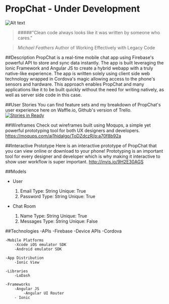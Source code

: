 # PropChat - Under Development

![Alt text](https://lh3.ggpht.com/3I3zGI2LEZhU3fkxK7bPg9dv94Ah0cnqpsM2fDxfqIF0Xkv0n_IPFkum2eJlwciLZLSQ=h310-rw "Optional title")

> #####"Clean code always looks like it was written by someone who cares."

> *Michael Feathers* Author of Working Effectively with Legacy Code

##Description
PropChat is a real-time mobile chat app using Firebase's powerful API to store and sync data instantly. The app is built leveraging the Ionic Framework and Angular JS to create a hybrid webapp with a truly native-like experience. The app is written solely using client side web technology wrapped in Cordova's magic allowing access to the phone's sensors and hardware. This approach enables PropChat and many applications like it to be built quickly without the need for writing natively, as well as server side code in this case.

##User Stories
You can find feature sets and my breakdown of PropChat's user experience here on Waffle.io, Github's version of Trello. [![Stories in Ready](https://badge.waffle.io/alexhidalgo/PropChat.png?label=ready&title=Ready)](https://waffle.io/alexhidalgo/PropChat)

##Wireframes
Check out wireframes built using Moqups, a simple yet powerful prototyping tool for both UX designers and developers. https://moqups.com/aj1hidalgo/ToDZdczR/p:a70f8b92a

##Interactive Prototype
Here is an interactive prototype of PropChat that you can view online or download to your phone! Prototyping is an important tool for every designer and developer which is why making it interactive to show user workflow is super important. http://invis.io/9H2E30AGS

##Models
- User
	1. Email Type: String Unique: True
	2. Password Type: String Unique: True

- Chat Room
	1. Name Type: String Unique: True
	2. Messages Type: String Unique: False

##Technologies
	-APIs
		-Firebase
	-Device APIs
		-Cordova

	-Mobile Platforms
		-Xcode iOS emulator SDK
		-Android emulator SDK

	-App Distribution
		-Ionic View

	-Libraries
		-LoDash

	-Frameworks
		-Angular JS
			-Angular UI Router
		- Ionic
